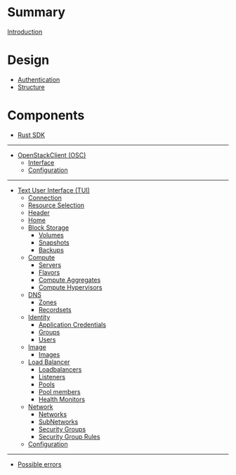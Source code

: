 # Summary

[Introduction](./intro.md)

# Design

- [Authentication](./auth.md)
- [Structure](./structure.md)

# Components

- [Rust SDK](./sdk.md)

---

- [OpenStackClient (OSC)](./cli.md)
  - [Interface](cli/interface.md)
  - [Configuration](cli/config.md)

---

- [Text User Interface (TUI)](tui.md)
  - [Connection](./tui/cloud-connect.md)
  - [Resource Selection](./tui/resource-select.md)
  - [Header](./tui/header.md)
  - [Home](./tui/home.md)
  - [Block Storage](./tui/block-storage/index.md)
    - [Volumes](./tui/block-storage/volumes.md)
    - [Snapshots](./tui/block-storage/snapshots.md)
    - [Backups](./tui/block-storage/backups.md)
  - [Compute](./tui/compute/index.md)
    - [Servers](./tui/compute/servers.md)
    - [Flavors](./tui/compute/flavors.md)
    - [Compute Aggregates](./tui/compute/aggregates.md)
    - [Compute Hypervisors](./tui/compute/hypervisors.md)
  - [DNS](./tui/dns/index.md)
    - [Zones](./tui/dns/zones.md)
    - [Recordsets](./tui/dns/recordsets.md)
  - [Identity](./tui/identity/index.md)
    - [Application Credentials](./tui/identity/application-credentials.md)
    - [Groups](./tui/identity/groups.md)
    - [Users](./tui/identity/users.md)
  - [Image](./tui/image/index.md)
    - [Images](./tui/image/images.md)
  - [Load Balancer](./tui/load-balancer/index.md)
    - [Loadbalancers]()
    - [Listeners]()
    - [Pools]()
    - [Pool members]()
    - [Health Monitors]()
  - [Network](./tui/network/index.md)
    - [Networks](./tui/network/networks.md)
    - [SubNetworks](./tui/network/subnets.md)
    - [Security Groups](./tui/network/security-groups.md)
    - [Security Group Rules](./tui/network/security-group-rules.md)
  - [Configuration](./tui/config.md)

---

- [Possible errors](possible_errors.md)
